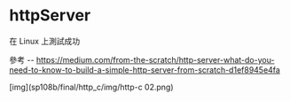 # httpServer

在 Linux 上測試成功

參考 -- https://medium.com/from-the-scratch/http-server-what-do-you-need-to-know-to-build-a-simple-http-server-from-scratch-d1ef8945e4fa

[img](sp108b/final/http_c/img/http-c 02.png)
